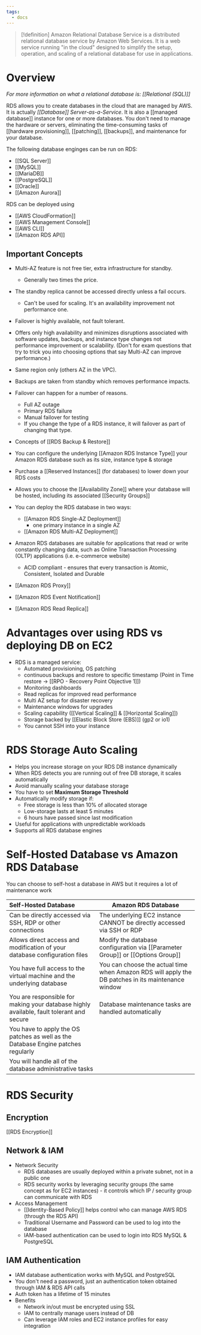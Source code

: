 ```yaml
---
tags:
  - docs
---
```

>[!definition]
>Amazon Relational Database Service is a distributed relational database service by Amazon Web Services. It is a web service running "in the cloud" designed to simplify the setup, operation, and scaling of a relational database for use in applications.

# Overview
*For more information on what a relational database is: [[Relational (SQL)]]*

RDS allows you to create databases in the cloud that are managed by AWS. It is actually *[[Database]] Server-as-a-Service*. It is also a [[managed database]] instance for one or more databases.
You don't need to manage the hardware or servers, eliminating the time-consuming tasks of [[hardware provisioning]], [[patching]], [[backups]], and maintenance for your database.

The following database enginges can be run on RDS:
- [[SQL Server]]
- [[MySQL]]
- [[MariaDB]]
- [[PostgreSQL]]
- [[Oracle]]
- [[Amazon Aurora]]

RDS can be deployed using
- [[AWS CloudFormation]]
- [[AWS Management Console]]
- [[AWS CLI]]
- [[Amazon RDS API]]


## Important Concepts

-  Multi-AZ feature is not free tier, extra infrastructure for standby.
    - Generally two times the price.
- The standby replica cannot be accessed directly unless a fail occurs.
    - Can't be used for scaling. It's an availability improvement not performance one.
- Failover is highly available, not fault tolerant.
- Offers only high availability and minimizes disruptions associated with software updates, backups, and instance type changes not performance improvement or scalability. (Don't for exam questions that try to trick you into choosing options that say Multi-AZ can improve performance.)
- Same region only (others AZ in the VPC).
- Backups are taken from standby which removes performance impacts.
- Failover can happen for a number of reasons.
    - Full AZ outage
    - Primary RDS failure
    - Manual failover for testing
    - If you change the type of a RDS instance, it will failover as part of changing that type.


- Concepts of [[RDS Backup & Restore]]
- You can configure the underlying [[Amazon RDS Instance Type]]  your Amazon RDS database such as its size, instance type & storage
- Purchase a [[Reserved Instances]] (for databases) to lower down your RDS costs
- Allows you to choose the [[Availability Zone]] where your database will be hosted, including its associated [[Security Groups]]
- You can deploy the RDS database in two ways:
	- [[Amazon RDS Single-AZ Deployment]]
		- one primary instance in a single AZ
	- [[Amazon RDS Multi-AZ Deployment]]
- Amazon RDS databases are suitable for applications that read or write constantly changing data, such as Online Transaction Processing (OLTP) applications (i.e. e-commerce website)
	- ACID compliant - ensures that every transaction is Atomic, Consistent, Isolated and Durable
- [[Amazon RDS Proxy]]
- [[Amazon RDS Event Notification]]
- [[Amazon RDS Read Replica]]

# Advantages over using RDS vs deploying DB on EC2

- RDS is a managed service:
	- Automated provisioning, OS patching
	- continuous backups and restore to specific timestamp (Point in Time restore -> [[RPO - Recovery Point Objective 1]])
	- Monitoring dashboards
	- Read replicas for improved read performance
	- Multi AZ setup for disaster recovery
	- Maintenance windows for upgrades
	- Scaling capability ([[Vertical Scaling]] & [[Horizontal Scaling]])
	- Storage backed by [[Elastic Block Store (EBS)]] (gp2 or io1)
	- You cannot SSH into your instance

# RDS Storage Auto Scaling

- Helps you increase storage on your RDS DB instance dynamically
- When RDS detects you are running out of free DB storage, it scales automatically
- Avoid manually scaling your database storage
- You have to set **Maximum Storage Threshold**
- Automatically modify storage if:
	- Free storage is less than 10% of allocated storage
	- Low-storage lasts at least 5 minutes
	- 6 hours have passed since last modification
- Useful for applications with unpredictable workloads
- Supports all RDS database engines

# Self-Hosted Database vs Amazon RDS Database

You can choose to self-host a database in AWS but it requires a lot of maintenance work

| Self-Hosted Database                                                                     | Amazon RDS Database                                                                                |
|:---------------------------------------------------------------------------------------- | -------------------------------------------------------------------------------------------------- |
| Can be directly accessed via SSH, RDP or other connections                               | The underlying EC2 instance CANNOT be directly accessed via SSH or RDP                             |
| Allows direct access and modification of your database configuration files               | Modify the database configuration via [[Parameter Group]] or [[Options Group]]                     |
| You have full access to the virtual machine and the underlying database                  | You can choose the actual time when Amazon RDS will apply the DB patches in its maintenance window |
| You are responsible for making your database highly available, fault tolerant and secure | Database maintenance tasks are handled automatically                                               |
| You have to apply the OS patches as well as the Database Engine patches regularly        |                                                                                                    |
| You will handle all of the database administrative tasks                                                                                         |                                                                                                    |


# RDS Security
## Encryption

[[RDS Encryption]]

## Network & IAM
- Network Security
	- RDS databases are usually deployed within a private subnet, not in a public one
	- RDS security works by leveraging security groups (the same concept as for EC2 instances) - it controls which IP / security group can communicate with RDS
- Access Management
	- [[Identity-Based Policy]] helps control who can manage AWS RDS (through the RDS API)
	- Traditional Username and Password can be used to log into the database
	- IAM-based authentication can be used to login into RDS MySQL & PostgreSQL

## IAM Authentication
- IAM database authentication works with MySQL and PostgreSQL
- You don't need a password, just an authentication token obtained through IAM & RDS API calls
- Auth token has a lifetime of 15 minutes
- Benefits
	- Network in/out must be encrypted using SSL
	- IAM to centrally manage users instead of DB
	- Can leverage IAM roles and EC2 instance profiles for easy integration
